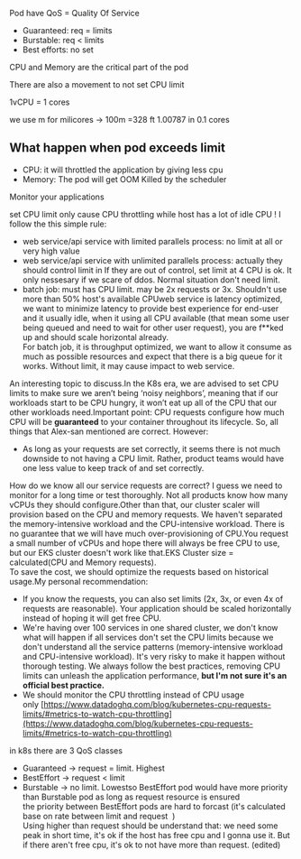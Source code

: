 
Pod have QoS = Quality Of Service
* Guaranteed: req = limits
* Burstable: req < limits
* Best efforts: no set

CPU and Memory are the critical part of the pod

There are also a movement to not set CPU limit

1vCPU = 1 cores

we use m for milicores -> 100m =328 ft 1.00787 in 0.1 cores
## What happen when pod exceeds limit
* CPU: it will throttled the application by giving less cpu 
* Memory: The pod will get OOM Killed by the scheduler

Monitor your applications

set CPU limit only cause CPU throttling while host has a lot of idle CPU ! I follow the this simple rule:  
+ web service/api service with limited parallels process: no limit at all or very high value  
+ web service/api service with unlimited parallels process: actually they should control limit in  If they are out of control, set limit at 4 CPU is ok. It only nessesary if we scare of ddos. Normal situation don't need limit.  
+ batch job: must has CPU limit. may be 2x requests or 3x. Shouldn't use more than 50% host's available CPUweb service is latency optimized, we want to minimize latency to provide best experience for end-user and it usually idle, when it using all CPU available (that mean some user being queued and need to wait for other user request), you are f**ked up and should scale horizontal already.  
For batch job, it is throughput optimized, we want to allow it consume as much as possible resources and expect that there is a big queue for it works. Without limit, it may cause impact to web service.


An interesting topic to discuss.In the K8s era, we are advised to set CPU limits to make sure we aren’t being ‘noisy neighbors’, meaning that if our workloads start to be CPU hungry, it won’t eat up all of the CPU that our other workloads need.Important point: CPU requests configure how much CPU will be **guaranteed** to your container throughout its lifecycle. So, all things that Alex-san mentioned are correct. However:  

- As long as your requests are set correctly, it seems there is not much downside to not having a CPU limit. Rather, product teams would have one less value to keep track of and set correctly.

How do we know all our service requests are correct? I guess we need to monitor for a long time or test thoroughly. Not all products know how many vCPUs they should configure.Other than that, our cluster scaler will provision based on the CPU and memory requests. We haven't separated the memory-intensive workload and the CPU-intensive workload. There is no guarantee that we will have much over-provisioning of CPU.You request a small number of vCPUs and hope there will always be free CPU to use, but our EKS cluster doesn't work like that.EKS Cluster size = calculated(CPU and Memory requests).  
To save the cost, we should optimize the requests based on historical usage.My personal recommendation:  

- If you know the requests, you can also set limits (2x, 3x, or even 4x of requests are reasonable). Your application should be scaled horizontally instead of hoping it will get free CPU.
- We're having over 100 services in one shared cluster, we don't know what will happen if all services don't set the CPU limits because we don't understand all the service patterns (memory-intensive workload and CPU-intensive workload). It's very risky to make it happen without thorough testing. We always follow the best practices, removing CPU limits can unleash the application performance, **but I'm not sure it's an official best practice.**
- We should monitor the CPU throttling instead of CPU usage only [https://www.datadoghq.com/blog/kubernetes-cpu-requests-limits/#metrics-to-watch-cpu-throttling](https://www.datadoghq.com/blog/kubernetes-cpu-requests-limits/#metrics-to-watch-cpu-throttling)


in k8s there are 3 QoS classes  
+ Guaranteed -> request = limit. Highest  
+ BestEffort -> request < limit  
+ Burstable -> no limit. Lowestso BestEffort pod would have more priority than Burstable pod as long as request resource is ensured  
the priority between BestEffort pods are hard to forcast (it's calculated base on rate between limit and request  )  
Using higher than request should be understand that: we need some peak in short time, it's ok if the host has free cpu and I gonna use it. But if there aren't free cpu, it's ok to not have more than request. (edited)
